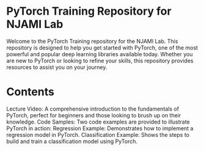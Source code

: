 # PyTorch Training Repository for NJAMI Lab

Welcome to the PyTorch Training repository for the NJAMI Lab. This repository is designed to help you get started with PyTorch, one of the most powerful and popular deep learning libraries available today. Whether you are new to PyTorch or looking to refine your skills, this repository provides resources to assist you on your journey.

# Contents
Lecture Video: A comprehensive introduction to the fundamentals of PyTorch, perfect for beginners and those looking to brush up on their knowledge.
Code Samples: Two code examples are provided to illustrate PyTorch in action:
Regression Example: Demonstrates how to implement a regression model in PyTorch.
Classification Example: Shows the steps to build and train a classification model using PyTorch.
